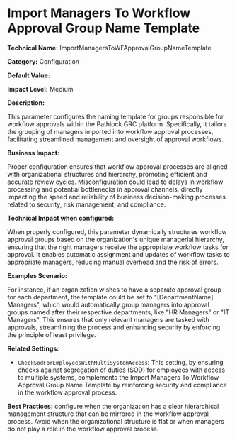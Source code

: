 # Import Managers To Workflow Approval Group Name Template

**Technical Name:** ImportManagersToWFApprovalGroupNameTemplate

**Category:** Configuration

**Default Value:**

**Impact Level:** Medium

**Description:**

This parameter configures the naming template for groups responsible for workflow approvals within the Pathlock GRC platform. Specifically, it tailors the grouping of managers imported into workflow approval processes, facilitating streamlined management and oversight of approval workflows.

**Business Impact:**

Proper configuration ensures that workflow approval processes are aligned with organizational structures and hierarchy, promoting efficient and accurate review cycles. Misconfiguration could lead to delays in workflow processing and potential bottlenecks in approval channels, directly impacting the speed and reliability of business decision-making processes related to security, risk management, and compliance.

**Technical Impact when configured:**

When properly configured, this parameter dynamically structures workflow approval groups based on the organization's unique managerial hierarchy, ensuring that the right managers receive the appropriate workflow tasks for approval. It enables automatic assignment and updates of workflow tasks to appropriate managers, reducing manual overhead and the risk of errors.

**Examples Scenario:**

For instance, if an organization wishes to have a separate approval group for each department, the template could be set to "[DepartmentName] Managers", which would automatically group managers into approval groups named after their respective departments, like "HR Managers" or "IT Managers". This ensures that only relevant managers are tasked with approvals, streamlining the process and enhancing security by enforcing the principle of least privilege.

**Related Settings:**

- `CheckSodForEmployeesWithMultiSystemAccess`: This setting, by ensuring checks against segregation of duties (SOD) for employees with access to multiple systems, complements the Import Managers To Workflow Approval Group Name Template by reinforcing security and compliance in the workflow approval process.

**Best Practices:** configure when the organization has a clear hierarchical management structure that can be mirrored in the workflow approval process. Avoid when the organizational structure is flat or when managers do not play a role in the workflow approval process.